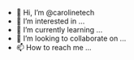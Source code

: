 - 👋 Hi, I’m @carolinetech
- 👀 I’m interested in ...
- 🌱 I’m currently learning ...
- 💞️ I’m looking to collaborate on ...
- 📫 How to reach me ...

<!---
carolinetech/carolinetech is a ✨ special ✨ repository because its `README.md` (this file) appears on your GitHub profile.
You can click the Preview link to take a look at your changes.
--->
